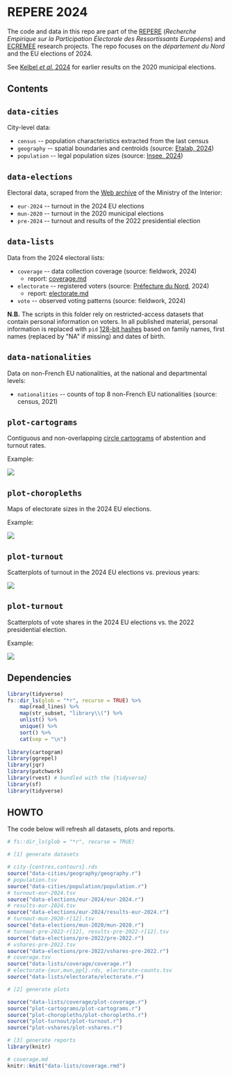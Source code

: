 # REPERE 2024

The code and data in this repo are part of the [REPERE][repere] (_Recherche Empirique sur la Participation Électorale des Ressortissants Européens_) and [ECREMEE][ecremee] research projects. The repo focuses on the _département du Nord_ and the EU elections of 2024.

[repere]: https://sms.univ-tlse2.fr/accueil-sms/la-recherche/operations-structurantes/repere-recherche-empirique-sur-la-participation-electorale-des-ressortissants-europeens
[ecremee]: https://anr.fr/Project-ANR-22-CE41-0006

See [Kelbel _et al._ 2024][pag24] for earlier results on the 2020 municipal elections.

[pag24]: https://doi.org/10.17645/pag.7507

## Contents

## `data-cities`

City-level data:

- `census` -- population characteristics extracted from the last census
- `geography` -- spatial boundaries and centroids (source: [Etalab, 2024][geo])
- `population` -- legal population sizes (source: [Insee, 2024][legal-pop])

[geo]: https://geo.api.gouv.fr/
[legal-pop]: https://www.insee.fr/fr/statistiques/7739582

## `data-elections`

Electoral data, scraped from the [Web archive][elections] of the Ministry of the Interior:

- `eur-2024` -- turnout in the 2024 EU elections
- `mun-2020` -- turnout in the 2020 municipal elections
- `pre-2024` -- turnout and results of the 2022 presidential election

[elections]: https://www.archives-resultats-elections.interieur.gouv.fr/

## `data-lists`

Data from the 2024 electoral lists:

- `coverage` -- data collection coverage (source: fieldwork, 2024)
  - report: [coverage.md](data-lists/coverage/coverage.md)
- `electorate` -- registered voters (source: [Préfecture du Nord][pref59], 2024)
  - report: [electorate.md](data-lists/electorate/electorate.md)
- `vote` -- observed voting patterns (source: fieldwork, 2024)

[pref59]: https://www.nord.gouv.fr/

__N.B.__ The scripts in this folder rely on restricted-access datasets that contain personal information on voters. In all published material, personal information is replaced with `pid` [128-bit hashes][hash] based on family names, first names (replaced by "NA" if missing) and dates of birth.

[hash]: https://rlang.r-lib.org/reference/hash.html

## `data-nationalities`

Data on non-French EU nationalities, at the national and departmental levels:

- `nationalities` -- counts of top 8 non-French EU nationalities (source: census, 2021)

## `plot-cartograms`

Contiguous and non-overlapping [circle cartograms][dorling96] of abstention and turnout rates.

Example:

![](plot-cartograms/cartogram-pct_abs-eur24.jpg)

[dorling96]: https://www.dannydorling.org/wp-content/files/dannydorling_publication_id1448.pdf

## `plot-choropleths`

Maps of electorate sizes in the 2024 EU elections.

Example:

![](plot-choropleths/choropleth-n_eur.jpg)

## `plot-turnout`

Scatterplots of turnout in the 2024 EU elections vs. previous years:

![](plot-turnout/plot-turnout.jpg)

## `plot-turnout`

Scatterplots of vote shares in the 2024 EU elections vs. the 2022 presidential election.

Example:

![](plot-vshares/plot-vshares-rn-ensemble.jpg)

## Dependencies

```r
library(tidyverse)
fs::dir_ls(glob = "*r", recurse = TRUE) %>% 
    map(read_lines) %>% 
    map(str_subset, "library\\(") %>% 
    unlist() %>% 
    unique() %>% 
    sort() %>% 
    cat(sep = "\n")
    
library(cartogram)
library(ggrepel)
library(jqr)
library(patchwork)
library(rvest) # bundled with the {tidyverse}
library(sf)
library(tidyverse)
```

## HOWTO

The code below will refresh all datasets, plots and reports.

```r
# fs::dir_ls(glob = "*r", recurse = TRUE)

# [1] generate datasets

# city-{centres,contours}.rds
source("data-cities/geography/geography.r")
# population.tsv
source("data-cities/population/population.r")
# turnout-eur-2024.tsv
source("data-elections/eur-2024/eur-2024.r")
# results-eur-2024.tsv
source("data-elections/eur-2024/results-eur-2024.r")
# turnout-mun-2020-r[12].tsv
source("data-elections/mun-2020/mun-2020.r")
# turnout-pre-2022-r[12], results-pre-2022-r[12].tsv
source("data-elections/pre-2022/pre-2022.r")
# vshares-pre-2022.tsv
source("data-elections/pre-2022/vshares-pre-2022.r")
# coverage.tsv
source("data-lists/coverage/coverage.r")
# electorate-{eur,mun,ppl}.rds, electorate-counts.tsv
source("data-lists/electorate/electorate.r")

# [2] generate plots

source("data-lists/coverage/plot-coverage.r")
source("plot-cartograms/plot-cartograms.r")
source("plot-choropleths/plot-choropleths.r")
source("plot-turnout/plot-turnout.r")
source("plot-vshares/plot-vshares.r")

# [3] generate reports
library(knitr)

# coverage.md
knitr::knit("data-lists/coverage.rmd")
```
